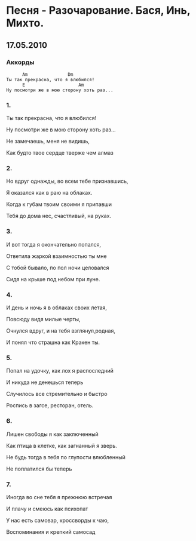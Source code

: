 # Песня - Разочарование. Бася, Инь, Михто. 
## 17.05.2010

### Аккорды
``` 
      Am               Dm
Ты так прекрасна, что я влюбился!
      E                    Am
Ну посмотри же в мою сторону хоть раз...
```

### 1. 

Ты так прекрасна, что я влюбился!

Ну посмотри же в мою сторону хоть раз...

Не замечаешь, меня не видишь,

Как будто твое сердце тверже чем алмаз


### 2.

Но вдруг однажды, во всем тебе признавшись,

Я оказался как в раю на облаках.

Когда к губам твоим своими я припавши

Тебя до дома нес, счастливый, на руках.

### 3.

И вот тогда я окончательно попался,

Ответила жаркой взаимностью ты мне

С тобой бывало, по пол ночи целовался

Сидя на крыше под небом при луне.

### 4.

И день и ночь я в облаках своих летая,

Повсюду видя милые черты,

Очнулся вдруг, и на тебя взглянул,родная,

И понял что страшна как Кракен ты.

### 5.

Попал на удочку, как лох я распоследний

И никуда не денешься теперь

Случилось все стремительно и быстро

Роспись в загсе, ресторан, отель. 

### 6.

Лишен свободы я как заключенный

Как птица в клетке, как загнанный я зверь.

Не будь тогда в тебя по глупости влюбленный

Не поплатился бы теперь

### 7.

Иногда во сне тебя я прежнюю встречая

И плачу и смеюсь как психопат

У нас есть самовар, кроссворды к чаю,

Воспоминания и крепкий самосад
